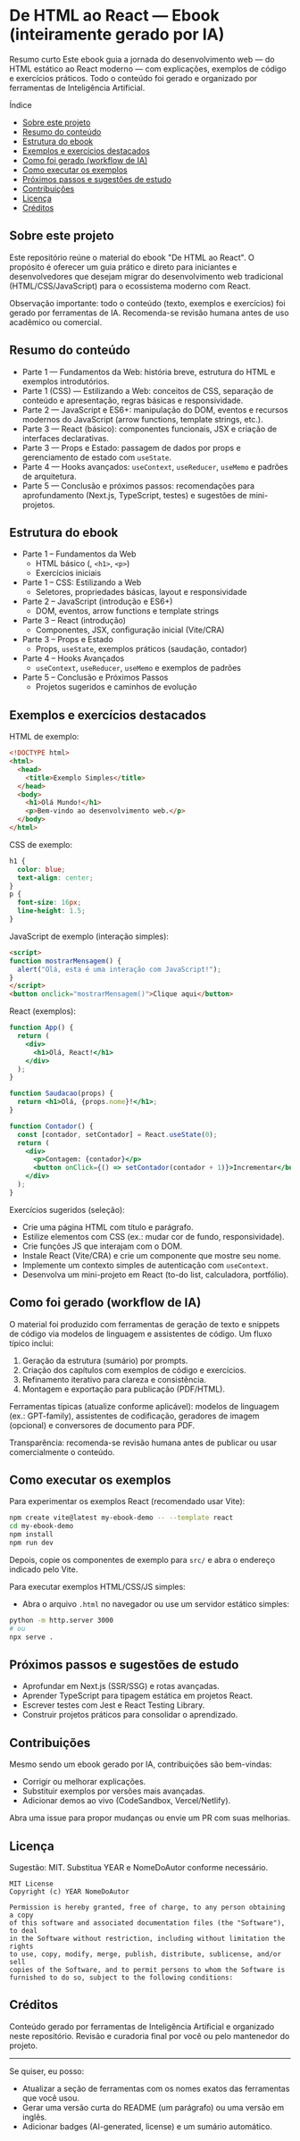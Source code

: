 # De HTML ao React — Ebook (inteiramente gerado por IA)

Resumo curto
Este ebook guia a jornada do desenvolvimento web — do HTML estático ao React moderno — com explicações, exemplos de código e exercícios práticos. Todo o conteúdo foi gerado e organizado por ferramentas de Inteligência Artificial.

Índice
- [Sobre este projeto](#sobre-este-projeto)
- [Resumo do conteúdo](#resumo-do-conte%C3%BAdo)
- [Estrutura do ebook](#estrutura-do-ebook)
- [Exemplos e exercícios destacados](#exemplos-e-exerc%C3%ADcios-destacados)
- [Como foi gerado (workflow de IA)](#como-foi-gerado-workflow-de-ia)
- [Como executar os exemplos](#como-executar-os-exemplos)
- [Próximos passos e sugestões de estudo](#pr%C3%B3ximos-passos-e-sugest%C3%B5es-de-estudo)
- [Contribuições](#contribui%C3%A7%C3%B5es)
- [Licença](#licen%C3%A7a)
- [Créditos](#cr%C3%A9ditos)

## Sobre este projeto
Este repositório reúne o material do ebook "De HTML ao React". O propósito é oferecer um guia prático e direto para iniciantes e desenvolvedores que desejam migrar do desenvolvimento web tradicional (HTML/CSS/JavaScript) para o ecossistema moderno com React.

Observação importante: todo o conteúdo (texto, exemplos e exercícios) foi gerado por ferramentas de IA. Recomenda-se revisão humana antes de uso acadêmico ou comercial.

## Resumo do conteúdo
- Parte 1 — Fundamentos da Web: história breve, estrutura do HTML e exemplos introdutórios.
- Parte 1 (CSS) — Estilizando a Web: conceitos de CSS, separação de conteúdo e apresentação, regras básicas e responsividade.
- Parte 2 — JavaScript e ES6+: manipulação do DOM, eventos e recursos modernos do JavaScript (arrow functions, template strings, etc.).
- Parte 3 — React (básico): componentes funcionais, JSX e criação de interfaces declarativas.
- Parte 3 — Props e Estado: passagem de dados por props e gerenciamento de estado com `useState`.
- Parte 4 — Hooks avançados: `useContext`, `useReducer`, `useMemo` e padrões de arquitetura.
- Parte 5 — Conclusão e próximos passos: recomendações para aprofundamento (Next.js, TypeScript, testes) e sugestões de mini-projetos.

## Estrutura do ebook
- Parte 1 – Fundamentos da Web
  - HTML básico (<!DOCTYPE html>, `<h1>`, `<p>`)
  - Exercícios iniciais
- Parte 1 – CSS: Estilizando a Web
  - Seletores, propriedades básicas, layout e responsividade
- Parte 2 – JavaScript (introdução e ES6+)
  - DOM, eventos, arrow functions e template strings
- Parte 3 – React (introdução)
  - Componentes, JSX, configuração inicial (Vite/CRA)
- Parte 3 – Props e Estado
  - Props, `useState`, exemplos práticos (saudação, contador)
- Parte 4 – Hooks Avançados
  - `useContext`, `useReducer`, `useMemo` e exemplos de padrões
- Parte 5 – Conclusão e Próximos Passos
  - Projetos sugeridos e caminhos de evolução

## Exemplos e exercícios destacados
HTML de exemplo:

```html
<!DOCTYPE html>
<html>
  <head>
    <title>Exemplo Simples</title>
  </head>
  <body>
    <h1>Olá Mundo!</h1>
    <p>Bem-vindo ao desenvolvimento web.</p>
  </body>
</html>
```

CSS de exemplo:

```css
h1 {
  color: blue;
  text-align: center;
}
p {
  font-size: 16px;
  line-height: 1.5;
}
```

JavaScript de exemplo (interação simples):

```html
<script>
function mostrarMensagem() {
  alert("Olá, esta é uma interação com JavaScript!");
}
</script>
<button onclick="mostrarMensagem()">Clique aqui</button>
```

React (exemplos):

```jsx
function App() {
  return (
    <div>
      <h1>Olá, React!</h1>
    </div>
  );
}

function Saudacao(props) {
  return <h1>Olá, {props.nome}!</h1>;
}

function Contador() {
  const [contador, setContador] = React.useState(0);
  return (
    <div>
      <p>Contagem: {contador}</p>
      <button onClick={() => setContador(contador + 1)}>Incrementar</button>
    </div>
  );
}
```

Exercícios sugeridos (seleção):
- Crie uma página HTML com título e parágrafo.
- Estilize elementos com CSS (ex.: mudar cor de fundo, responsividade).
- Crie funções JS que interajam com o DOM.
- Instale React (Vite/CRA) e crie um componente que mostre seu nome.
- Implemente um contexto simples de autenticação com `useContext`.
- Desenvolva um mini-projeto em React (to-do list, calculadora, portfólio).

## Como foi gerado (workflow de IA)
O material foi produzido com ferramentas de geração de texto e snippets de código via modelos de linguagem e assistentes de código. Um fluxo típico inclui:

1. Geração da estrutura (sumário) por prompts.
2. Criação dos capítulos com exemplos de código e exercícios.
3. Refinamento iterativo para clareza e consistência.
4. Montagem e exportação para publicação (PDF/HTML).

Ferramentas típicas (atualize conforme aplicável): modelos de linguagem (ex.: GPT-family), assistentes de codificação, geradores de imagem (opcional) e conversores de documento para PDF.

Transparência: recomenda-se revisão humana antes de publicar ou usar comercialmente o conteúdo.

## Como executar os exemplos
Para experimentar os exemplos React (recomendado usar Vite):

```bash
npm create vite@latest my-ebook-demo -- --template react
cd my-ebook-demo
npm install
npm run dev
```

Depois, copie os componentes de exemplo para `src/` e abra o endereço indicado pelo Vite.

Para executar exemplos HTML/CSS/JS simples:
- Abra o arquivo `.html` no navegador ou use um servidor estático simples:

```bash
python -m http.server 3000
# ou
npx serve .
```

## Próximos passos e sugestões de estudo
- Aprofundar em Next.js (SSR/SSG) e rotas avançadas.
- Aprender TypeScript para tipagem estática em projetos React.
- Escrever testes com Jest e React Testing Library.
- Construir projetos práticos para consolidar o aprendizado.

## Contribuições
Mesmo sendo um ebook gerado por IA, contribuições são bem-vindas:
- Corrigir ou melhorar explicações.
- Substituir exemplos por versões mais avançadas.
- Adicionar demos ao vivo (CodeSandbox, Vercel/Netlify).

Abra uma issue para propor mudanças ou envie um PR com suas melhorias.

## Licença
Sugestão: MIT. Substitua YEAR e NomeDoAutor conforme necessário.

```
MIT License
Copyright (c) YEAR NomeDoAutor

Permission is hereby granted, free of charge, to any person obtaining a copy
of this software and associated documentation files (the "Software"), to deal
in the Software without restriction, including without limitation the rights
to use, copy, modify, merge, publish, distribute, sublicense, and/or sell
copies of the Software, and to permit persons to whom the Software is
furnished to do so, subject to the following conditions:
```

## Créditos
Conteúdo gerado por ferramentas de Inteligência Artificial e organizado neste repositório. Revisão e curadoria final por você ou pelo mantenedor do projeto.

---

Se quiser, eu posso:
- Atualizar a seção de ferramentas com os nomes exatos das ferramentas que você usou.
- Gerar uma versão curta do README (um parágrafo) ou uma versão em inglês.
- Adicionar badges (AI-generated, license) e um sumário automático.
